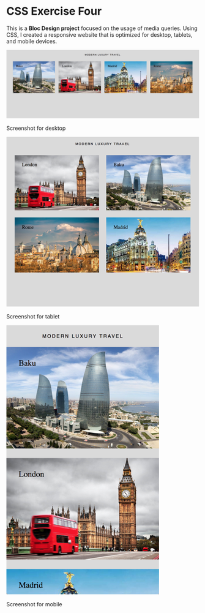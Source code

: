 # CSS Exercise Four
This is a **Bloc Design project** focused on the usage of media queries. Using CSS, I created a responsive website that is optimized for desktop, tablets, and mobile devices.

![css-exercise-four desktop](https://github.com/lucianchung/lucianchung.github.io/blob/master/images/github-screenshots/css-4-desktop.png?raw=true)

Screenshot for desktop

![css-exercise-four tablet](https://github.com/lucianchung/lucianchung.github.io/blob/master/images/github-screenshots/css-4-tablet.png?raw=true)

Screenshot for tablet

![css-exercise-four mobile](https://github.com/lucianchung/lucianchung.github.io/blob/master/images/github-screenshots/css-4-mobile.png?raw=true)

Screenshot for mobile
